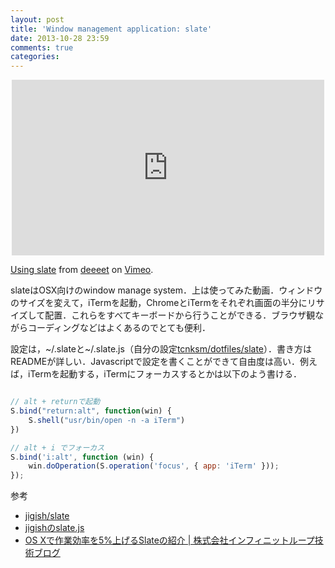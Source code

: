 ```yaml
---
layout: post
title: 'Window management application: slate'
date: 2013-10-28 23:59
comments: true
categories: 
---
```

<iframe src="http://player.vimeo.com/video/78074896" width="500" height="281" frameborder="0" webkitallowfullscreen mozallowfullscreen allowfullscreen style="display: block; margin: 0px auto";></iframe> <p><a href="http://vimeo.com/78074896">Using slate</a> from <a href="http://vimeo.com/user5121880">deeeet</a> on <a href="https://vimeo.com">Vimeo</a>.</p>

slateはOSX向けのwindow manage system．上は使ってみた動画．ウィンドウのサイズを変えて，iTermを起動，ChromeとiTermをそれぞれ画面の半分にリサイズして配置．これらをすべてキーボードから行うことができる．ブラウザ観ながらコーディングなどはよくあるのでとても便利．

設定は，~/.slateと~/.slate.js（自分の設定[tcnksm/dotfiles/slate](https://github.com/tcnksm/dotfiles/tree/master/slate)）．書き方はREADMEが詳しい．Javascriptで設定を書くことができて自由度は高い．例えば，iTermを起動する，iTermにフォーカスするとかは以下のよう書ける．

``` javascript

// alt + returnで起動
S.bind("return:alt", function(win) {
    S.shell("usr/bin/open -n -a iTerm")
})

// alt + i でフォーカス
S.bind('i:alt', function (win) {
    win.doOperation(S.operation('focus', { app: 'iTerm' }));
});

```

参考

- [jigish/slate](https://github.com/jigish/slate)
- [jigishのslate.js](https://github.com/jigish/dotfiles/blob/master/slate.js)
- [OS Xで作業効率を5%上げるSlateの紹介 | 株式会社インフィニットループ技術ブログ](http://www.infiniteloop.co.jp/blog/2013/08/osx_slate/)

